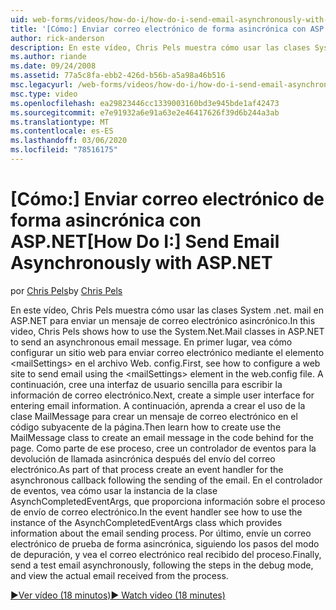 ```yaml
---
uid: web-forms/videos/how-do-i/how-do-i-send-email-asynchronously-with-aspnet
title: '[Cómo:] Enviar correo electrónico de forma asincrónica con ASP.NET | Microsoft Docs'
author: rick-anderson
description: En este vídeo, Chris Pels muestra cómo usar las clases System .net. mail en ASP.NET para enviar un mensaje de correo electrónico asincrónico. En primer lugar, consulte How to Configure a web if...
ms.author: riande
ms.date: 09/24/2008
ms.assetid: 77a5c8fa-ebb2-426d-b56b-a5a98a46b516
msc.legacyurl: /web-forms/videos/how-do-i/how-do-i-send-email-asynchronously-with-aspnet
msc.type: video
ms.openlocfilehash: ea29823446cc1339003160bd3e945bde1af42473
ms.sourcegitcommit: e7e91932a6e91a63e2e46417626f39d6b244a3ab
ms.translationtype: MT
ms.contentlocale: es-ES
ms.lasthandoff: 03/06/2020
ms.locfileid: "78516175"
---
```

# <a name="how-do-i-send-email-asynchronously-with-aspnet"></a><span data-ttu-id="318f2-104">[Cómo:] Enviar correo electrónico de forma asincrónica con ASP.NET</span><span class="sxs-lookup"><span data-stu-id="318f2-104">[How Do I:] Send Email Asynchronously with ASP.NET</span></span>

<span data-ttu-id="318f2-105">por [Chris Pels](https://twitter.com/chrispels)</span><span class="sxs-lookup"><span data-stu-id="318f2-105">by [Chris Pels](https://twitter.com/chrispels)</span></span>

<span data-ttu-id="318f2-106">En este vídeo, Chris Pels muestra cómo usar las clases System .net. mail en ASP.NET para enviar un mensaje de correo electrónico asincrónico.</span><span class="sxs-lookup"><span data-stu-id="318f2-106">In this video, Chris Pels shows how to use the System.Net.Mail classes in ASP.NET to send an asynchronous email message.</span></span> <span data-ttu-id="318f2-107">En primer lugar, vea cómo configurar un sitio web para enviar correo electrónico mediante el elemento &lt;mailSettings&gt; en el archivo Web. config.</span><span class="sxs-lookup"><span data-stu-id="318f2-107">First, see how to configure a web site to send email using the &lt;mailSettings&gt; element in the web.config file.</span></span> <span data-ttu-id="318f2-108">A continuación, cree una interfaz de usuario sencilla para escribir la información de correo electrónico.</span><span class="sxs-lookup"><span data-stu-id="318f2-108">Next, create a simple user interface for entering email information.</span></span> <span data-ttu-id="318f2-109">A continuación, aprenda a crear el uso de la clase MailMessage para crear un mensaje de correo electrónico en el código subyacente de la página.</span><span class="sxs-lookup"><span data-stu-id="318f2-109">Then learn how to create use the MailMessage class to create an email message in the code behind for the page.</span></span> <span data-ttu-id="318f2-110">Como parte de ese proceso, cree un controlador de eventos para la devolución de llamada asincrónica después del envío del correo electrónico.</span><span class="sxs-lookup"><span data-stu-id="318f2-110">As part of that process create an event handler for the asynchronous callback following the sending of the email.</span></span> <span data-ttu-id="318f2-111">En el controlador de eventos, vea cómo usar la instancia de la clase AsynchCompletedEventArgs, que proporciona información sobre el proceso de envío de correo electrónico.</span><span class="sxs-lookup"><span data-stu-id="318f2-111">In the event handler see how to use the instance of the AsynchCompletedEventArgs class which provides information about the email sending process.</span></span> <span data-ttu-id="318f2-112">Por último, envíe un correo electrónico de prueba de forma asincrónica, siguiendo los pasos del modo de depuración, y vea el correo electrónico real recibido del proceso.</span><span class="sxs-lookup"><span data-stu-id="318f2-112">Finally, send a test email asynchronously, following the steps in the debug mode, and view the actual email received from the process.</span></span>

[<span data-ttu-id="318f2-113">&#9654;Ver vídeo (18 minutos)</span><span class="sxs-lookup"><span data-stu-id="318f2-113">&#9654; Watch video (18 minutes)</span></span>](https://channel9.msdn.com/Blogs/ASP-NET-Site-Videos/how-do-i-send-email-asynchronously-with-aspnet)
